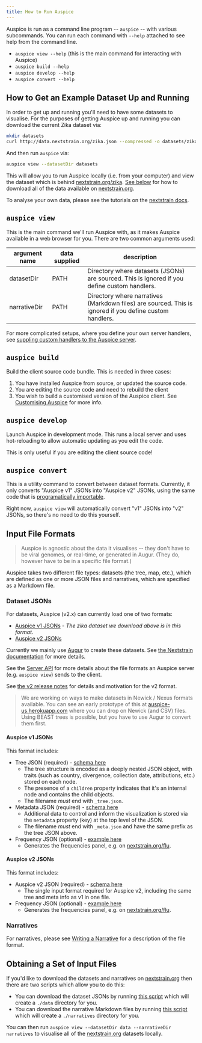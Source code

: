 ```yaml
---
title: How to Run Auspice
---
```



Auspice is run as a command line program -- `auspice` -- with various subcommands.
You can run each command with `--help` attached to see help from the command line.

* `auspice view --help` (this is the main command for interacting with Auspice)
* `auspice build --help`
* `auspice develop --help`
* `auspice convert --help`


## How to Get an Example Dataset Up and Running

In order to get up and running you'll need to have some datasets to visualise.
For the purposes of getting Auspice up and running you can download the current Zika dataset via:

```bash
mkdir datasets
curl http://data.nextstrain.org/zika.json --compressed -o datasets/zika.json
```

And then run `auspice` via:
```bash
auspice view --datasetDir datasets
```

This will allow you to run Auspice locally (i.e. from your computer) and view the dataset which is behind [nextstrain.org/zika](https://nextstrain.org/zika).
[See below](#obtaining-a-set-of-input-files) for how to download all of the data available on [nextstrain.org](https://nextstrain.org).


To analyse your own data, please see the tutorials on the [nextstrain docs](https://nextstrain.org/docs/).

## `auspice view`

This is the main command we'll run Auspice with, as it makes Auspice available in a web browser for you.
There are two common arguments used:

| argument name | data supplied | description |
| --------      | ----------     | --------    |
|datasetDir    | PATH   |    Directory where datasets (JSONs) are sourced. This is  ignored if you define custom handlers. |
|narrativeDir    | PATH   |  Directory where narratives (Markdown files) are  sourced. This is ignored if you define custom handlers. |

For more complicated setups, where you define your own server handlers, see [suppling custom handlers to the Auspice server](server/api.md#suppling-custom-handlers-to-the-auspice-server).

## `auspice build`

Build the client source code bundle.
This is needed in three cases:
1. You have installed Auspice from source, or updated the source code.
1. You are editing the source code and need to rebuild the client
1. You wish to build a customised version of the Auspice client.
See [Customising Auspice](customise-client/introduction.md) for more info.


## `auspice develop`

Launch Auspice in development mode. This runs a local server and uses
hot-reloading to allow automatic updating as you edit the code.

This is only useful if you are editing the client source code!

## `auspice convert`

This is a utility command to convert between dataset formats.
Currently, it only converts "Auspice v1" JSONs into "Auspice v2" JSONs, using the same code that is [programatically importable](server/api.md#convertfromv1).

Right now, `auspice view` will automatically convert "v1" JSONs into "v2" JSONs, so there's no need to do this yourself.


## Input File Formats

> Auspice is agnostic about the data it visualises -- they don't have to be viral genomes, or real-time, or generated in Augur.
(They do, however have to be in a specific file format.)

Auspice takes two different file types: datasets (the tree, map, etc.), which are defined as one or more JSON files and narratives, which are specified as a Markdown file.

### Dataset JSONs

For datasets, Auspice (v2.x) can currently load one of two formats:
* [Auspice v1 JSONs](#auspice-v1-jsons) - _The zika dataset we download above is in this format._
* [Auspice v2 JSONs](#auspice-v2-jsons)

Currently we mainly use [Augur](https://github.com/nextstrain/augur) to create these datasets.
See [the Nextstrain documentation](https://nextstrain.org/docs/bioinformatics/introduction-to-augur) for more details.

See the [Server API](server/api.md) for more details about the file formats an Auspice server (e.g. `auspice view`) sends to the client.

See [the v2 release notes](releases/v2.md) for details and motivation for the v2 format.

> We are working on ways to make datasets in Newick / Nexus formats available. You can see an early prototype of this at [auspice-us.herokuapp.com](https://auspice-us.herokuapp.com/) where you can drop on Newick (and CSV) files.
Using BEAST trees is possible, but you have to use Augur to convert them first.

#### Auspice v1 JSONs

This format includes:
* Tree JSON (required) - [schema here](https://github.com/nextstrain/augur/blob/master/augur/data/schema-export-v1-tree.json)
  * The tree structure is encoded as a deeply nested JSON object, with traits (such as country, divergence, collection date, attributions, etc.) stored on each node. 
  * The presence of a `children` property indicates that it's an internal node and contains the child objects. 
  * The filename _must_ end with `_tree.json`.
* Metadata JSON (required) - [schema here](https://github.com/nextstrain/augur/blob/master/augur/data/schema-export-v1-meta.json)
  * Additional data to control and inform the visualization is stored via the `metadata` property (key) at the top level of the JSON. 
  * The filename _must_ end with `_meta.json` and have the same prefix as the tree JSON above. 
* Frequency JSON (optional) - [example here](http://data.nextstrain.org/flu_seasonal_h3n2_ha_2y_tip-frequencies.json)
  * Generates the frequencies panel, e.g. on [nextstrain.org/flu](https://nextstrain.org/flu). 

#### Auspice v2 JSONs

This format includes:
* Auspice v2 JSON (required) - [schema here](https://github.com/nextstrain/augur/blob/master/augur/data/schema-export-v2.json)
  * The single input format required for Auspice v2, including the same tree and meta info as v1 in one file.
* Frequency JSON (optional) - [example here](http://data.nextstrain.org/flu_seasonal_h3n2_ha_2y_tip-frequencies.json)
  * Generates the frequencies panel, e.g. on [nextstrain.org/flu](https://nextstrain.org/flu). 

### Narratives
For narratives, please see [Writing a Narrative](narratives/how-to-write.md) for a description of the file format.


## Obtaining a Set of Input Files

If you'd like to download the datasets and narratives on [nextstrain.org](https://nextstrain.org) then there are two scripts which allow you to do this:

* You can download the dataset JSONs by running [this script](https://github.com/nextstrain/auspice/blob/master/scripts/get-data.sh) which will create a `./data` directory for you.
* You can download the narrative Markdown files by running [this script](https://github.com/nextstrain/auspice/blob/master/scripts/get-narratives.sh) which will create a `./narratives` directory for you.

You can then run `auspice view --datasetDir data --narrativeDir narratives` to visualise all of the [nextstrain.org](https://nextstrain.org) datasets locally.
